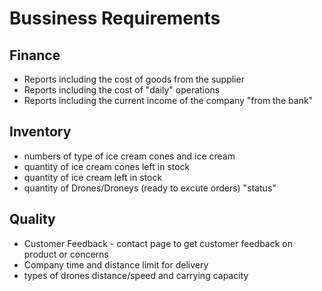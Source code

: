 # Bussiness Requirements

## Finance
*  Reports including the cost of goods from the supplier
*  Reports including the cost of "daily" operations
*  Reports including the current income of the company "from the bank" 

## Inventory
*  numbers of type of ice cream cones and ice cream
*  quantity of ice cream cones left in stock
*  quantity of ice cream left in stock
*  quantity of Drones/Droneys (ready to excute orders) "status"

## Quality
*  Customer Feedback - contact page to get customer feedback on product or concerns
*  Company time and distance limit for delivery 
*  types of drones distance/speed and carrying capacity
